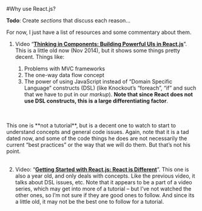 #Why use React.js?

<p class="todo-note">
<strong>Todo</strong>: Create <em>sections</em> that discuss each reason...

For now, I just have a list of resources and some commentary about them.
</p>

1. Video “[**Thinking in Components: Building Powerful UIs in React.js**](https://www.youtube.com/watch?v=xSGuffp0o6E&index=6&list=PLRHV6us9ju3R5eV7pVI8VOyWpfG2U3v1c)”.  This is a little old now (Nov 2014), but it shows some things pretty decent.  Things like:
 
   1. Problems with MVC frameworks
   2. The one-way data flow concept
   3. The power of using JavaScript instead of “Domain Specific Language” constructs (DSL) (like Knockout’s “foreach”, “if” and such that we have to put in our *markup*).  **Note that since React does not use DSL constructs, this is a large differentiating factor**.
 <br />
 <br />
This one is **not a tutorial**, but is a decent one to watch to start to understand concepts and general code issues.  Again, note that it is a tad dated now, and some of the code things he does are not necessarily the current “best practices” or the way that we will do them.  But that’s not his point.
 <br /><br />

2.  Video: “[**Getting Started with React.js: React is Different**](https://www.youtube.com/watch?v=68NzBI6RRKE)”.  This one is also a year old, and only deals with concepts.  Like the previous video, it talks about DSL issues, etc.  Note that it appears to be a part of a video series, which may get into more of a tutorial – but I’ve not watched the other ones, so I’m not sure if they are good ones to follow.  And since its a little old, it may not be the best one to follow for a tutorial.


<p class="work-in-progress">
<!--
    <p>WORK IN PROGRESS...</p>
    <ol>
        <li>It is focused on components!
        </li>
        <li>Its fast... Virtual DOM!
        
        </li>
        <li>Its easier to see data flow and debug.
        
        </li>
        <li>It uses JavaScript - not Domain-specific languages!
        
        </li>
        <li>It is easy to see the variables and functions that the UI needs - they are in the same file!
        
        </li>
        <li>It is faster to iterate with.
        
        </li>
        <li>It is faster to iterate with. (hot reloading...)
        
        </li>
        <li>It allows "time-travel" and replay...
        
        </li>
        <li>It has a custom browser debugging extension
        </li>
        <li>It has a large community that is providing excellent resources.
        </li>
        
    </ol>
    -->
</p>

